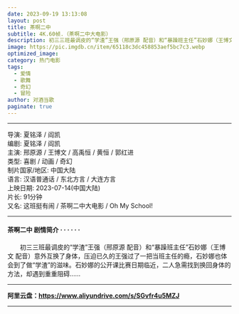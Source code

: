 ```yaml
---
date: 2023-09-19 13:13:08
layout: post
title: 茶啊二中
subtitle: 4K.60帧.（茶啊二中大电影）
description: 初三三班最调皮的“学渣”王强（邢原源 配音）和“暴躁班主任”石妙娜（王博文 配音）意外互换了身体，压迫已久的王强过了一把当班主任的瘾，石妙娜也体会到了做“学渣”的滋味...
image: https://pic.imgdb.cn/item/65118c3dc458853aef5bc7c3.webp
optimized_image: 
category: 热门电影
tags:
  - 爱情
  - 歌舞
  - 奇幻
  - 冒险
author: 对酒当歌
paginate: true
---
```


---

导演: 夏铭泽 / 阎凯  
编剧: 夏铭泽 / 阎凯  
主演: 邢原源 / 王博文 / 高禹恒 / 黄恒 / 郭红进  
类型: 喜剧 / 动画 / 奇幻  
制片国家/地区: 中国大陆  
语言: 汉语普通话 / 东北方言 / 大连方言  
上映日期: 2023-07-14(中国大陆)  
片长: 91分钟  
又名: 这班挺有闹 / 茶啊二中大电影 / Oh My School!  

---

#### 茶啊二中 剧情简介 · · · · · ·

　　初三三班最调皮的“学渣”王强（邢原源 配音）和“暴躁班主任”石妙娜（王博文 配音）意外互换了身体，压迫已久的王强过了一把当班主任的瘾，石妙娜也体会到了做“学渣”的滋味。石妙娜的公开课比赛日期临近，二人急需找到换回身体的方法，却遇到重重阻碍……

---

**阿里云盘：<https://www.aliyundrive.com/s/SGvfr4u5MZJ>**

---
